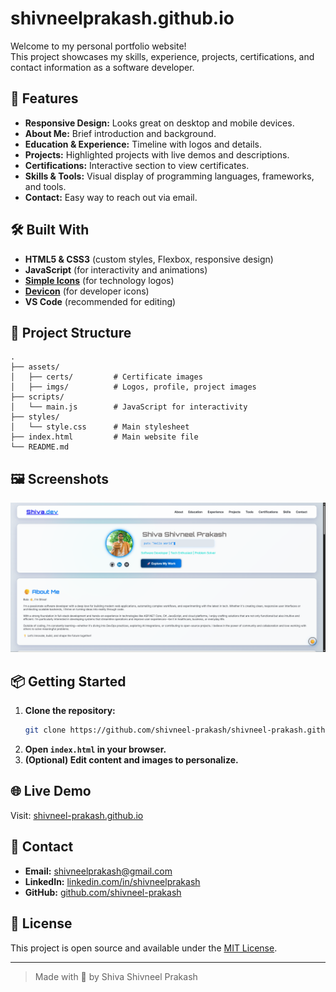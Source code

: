 # shivneelprakash.github.io

Welcome to my personal portfolio website!  
This project showcases my skills, experience, projects, certifications, and contact information as a software developer.

## 🚀 Features

- **Responsive Design:** Looks great on desktop and mobile devices.
- **About Me:** Brief introduction and background.
- **Education & Experience:** Timeline with logos and details.
- **Projects:** Highlighted projects with live demos and descriptions.
- **Certifications:** Interactive section to view certificates.
- **Skills & Tools:** Visual display of programming languages, frameworks, and tools.
- **Contact:** Easy way to reach out via email.

## 🛠️ Built With

- **HTML5 & CSS3** (custom styles, Flexbox, responsive design)
- **JavaScript** (for interactivity and animations)
- **[Simple Icons](https://simpleicons.org/)** (for technology logos)
- **[Devicon](https://devicon.dev/)** (for developer icons)
- **VS Code** (recommended for editing)

## 📂 Project Structure

```
.
├── assets/
│   ├── certs/         # Certificate images
│   ├── imgs/          # Logos, profile, project images
├── scripts/
│   └── main.js        # JavaScript for interactivity
├── styles/
│   └── style.css      # Main stylesheet
├── index.html         # Main website file
└── README.md
```

## 🖼️ Screenshots

![Portfolio Screenshot](assets/imgs/screenshot.png) <!-- Add a screenshot if available -->

## 📦 Getting Started

1. **Clone the repository:**
   ```bash
   git clone https://github.com/shivneel-prakash/shivneel-prakash.github.io.git
   ```
2. **Open `index.html` in your browser.**
3. **(Optional) Edit content and images to personalize.**

## 🌐 Live Demo

Visit: [shivneel-prakash.github.io](https://shivneel-prakash.github.io/)

## 📧 Contact

- **Email:** shivneelprakash@gmail.com
- **LinkedIn:** [linkedin.com/in/shivneelprakash](https://linkedin.com/in/shivneelprakash)
- **GitHub:** [github.com/shivneel-prakash](https://github.com/shivneel-prakash)

## 📝 License

This project is open source and available under the [MIT License](LICENSE).

---

> Made with 🫶 by Shiva Shivneel Prakash